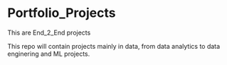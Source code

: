 # Portfolio_Projects
This are End_2_End projects

This repo will contain projects mainly in data, from data analytics to data enginering and ML projects.
